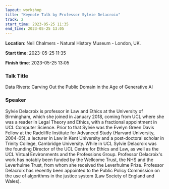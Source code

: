 ```yaml
---
layout: workshop
title: "Keynote Talk by Professor Sylvie Delacroix"
track: 2
start_time: 2023-05-25 11:35
end_time: 2023-05-25 13:05
---
```


**Location**: Neil Chalmers - Natural History Museum - London, UK.

**Start time**: 2023-05-25 11:35

**Finish time**: 2023-05-25 13:05

### Talk Title

Data Rivers: Carving Out the Public Domain in the Age of Generative AI 

### Speaker

Sylvie Delacroix is professor in Law and Ethics at the University of Birmingham, which she joined in January 2018, 
coming from UCL where she was a reader in Legal Theory and Ethics, with a fractional appointment in UCL Computer Science. 
Prior to that Sylvie was the Evelyn Green Davis Fellow at the Radcliffe Institute for Advanced Study (Harvard University, 2004-05), 
a lecturer in Law in Kent University and a post-doctoral scholar in Trinity College, Cambridge University. 
While in UCL Sylvie Delacroix was the founding Director of the UCL Centre for Ethics and Law, as well as the UCL Virtual 
Environments and the Professions Group. Professor Delacroix's work has notably been funded by the Wellcome Trust, 
the NHS and the Leverhulme Trust, from whom she received the Leverhulme Prize. Professor Delacroix has recently been appointed 
to the Public Policy Commission on the use of algorithms in the justice system (Law Society of England and Wales).

